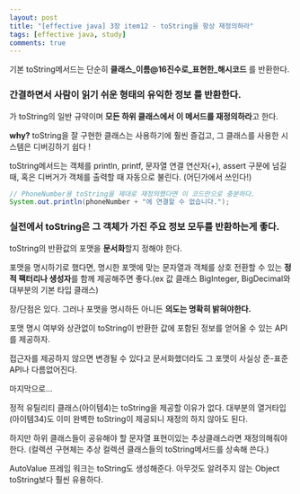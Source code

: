 ```yaml
---
layout: post
title: "[effective java] 3장 item12 - toString을 항상 재정의하라"
tags: [effective java, study]
comments: true
---
```


기본 toString메서드는 단순히 **클래스_이름@16진수로_표현한_해시코드** 를 반환한다.

### 간결하면서 사람이 읽기 쉬운 형태의 유익한 정보 를 반환한다.
가 toString의 일반 규약이며 **모든 하위 클래스에서 이 메서드를 재정의하라**고 한다.

**why?** toString을 잘 구현한 클래스는 사용하기에 훨씬 즐겁고, 그 클래스를 사용한 시스템은 디버깅하기 쉽다 !

toString메서드는 객체를 println, printf, 문자열 연결 연산자(+), assert 구문에 넘길 때, 혹은 디버거가 객체를 출력할 때 자동으로 불린다. (어딘가에서 쓰인다!)

```java
// PhoneNumber용 toString을 제대로 재정의했다면 이 코드만으로 충분하다.
System.out.println(phoneNumber + "에 연결할 수 없습니다.");
```

### 실전에서 toString은 그 객체가 가진 주요 정보 모두를 반환하는게 좋다.

toString의 반환값의 포맷을 **문서화**할지 정해야 한다.

포맷을 명시하기로 했다면, 명시한 포맷에 맞는 문자열과 객체를 상호 전환할 수 있는 **정적 팩터리나 생성자**를 함께 제공해주면 좋다.(ex 값 클래스 BigInteger, BigDecimal와 대부분의 기본 타입 클래스)

장/단점은 있다. 그러나 포맷을 명시하든 아니든 **의도는 명확히 밝혀야한다.**

포맷 명시 여부와 상관없이 toString이 반환한 값에 포함된 정보를 얻어올 수 있는 API를 제공하자.

접근자를 제공하지 않으면 변경될 수 있다고 문서화했더라도 그 포맷이 사실상 준-표준 API나 다름없어진다.


마지막으로...

정적 유틸리티 클래스(아이템4)는 toString을 제공할 이유가 없다. 대부분의 열거타입(아이템34)도 이미 완벽한 toString이 제공되니 재정의 하지 않아도 된다. 

하지만 하위 클래스들이 공유해야 할 문자열 표현이있는 추상클래스라면 재정의해줘야 한다. (컬렉션 구현체는 추상 컬렉션 클래스들의 toString메서드를 상속해 쓴다.) 

AutoValue 프레임 워크는 toString도 생성해준다. 아무것도 알려주지 않는 Object toString보다 훨씬 유용하다.
